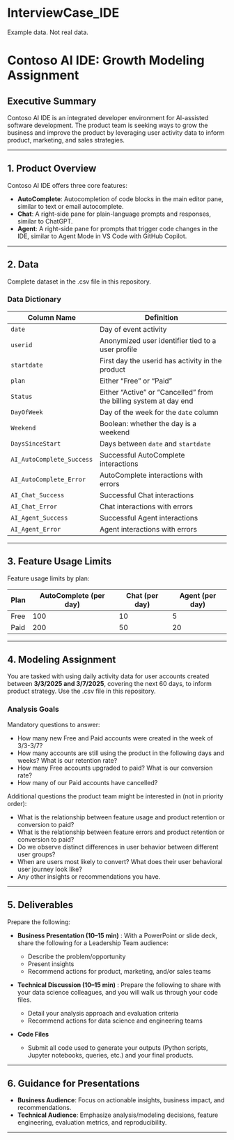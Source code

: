 # InterviewCase_IDE
Example data. Not real data.

# Contoso AI IDE: Growth Modeling Assignment

## Executive Summary

Contoso AI IDE is an integrated developer environment for AI-assisted software development. The product team is seeking ways to grow the business and improve the product by leveraging user activity data to inform product, marketing, and sales strategies.

---

## 1. Product Overview

Contoso AI IDE offers three core features:

- **AutoComplete**: Autocompletion of code blocks in the main editor pane, similar to text or email autocomplete.
- **Chat**: A right-side pane for plain-language prompts and responses, similar to ChatGPT.
- **Agent**: A right-side pane for prompts that trigger code changes in the IDE, similar to Agent Mode in VS Code with GitHub Copilot.

---

## 2. Data

Complete dataset in the .csv file in this repository. 

### Data Dictionary

| Column Name                | Definition                                                        |
|----------------------------|-------------------------------------------------------------------|
| `date`                     | Day of event activity                                             |
| `userid`                   | Anonymized user identifier tied to a user profile                 |
| `startdate`                | First day the userid has activity in the product                  |
| `plan`                     | Either “Free” or “Paid”                                           |
| `Status`                   | Either “Active” or “Cancelled” from the billing system at day end |
| `DayOfWeek`                | Day of the week for the `date` column                             |
| `Weekend`                  | Boolean: whether the day is a weekend                             |
| `DaysSinceStart`           | Days between `date` and `startdate`                               |
| `AI_AutoComplete_Success`  | Successful AutoComplete interactions                              |
| `AI_AutoComplete_Error`    | AutoComplete interactions with errors                             |
| `AI_Chat_Success`          | Successful Chat interactions                                      |
| `AI_Chat_Error`            | Chat interactions with errors                                     |
| `AI_Agent_Success`         | Successful Agent interactions                                     |
| `AI_Agent_Error`           | Agent interactions with errors                                    |

---

## 3. Feature Usage Limits

Feature usage limits by plan:

| Plan   | AutoComplete (per day) | Chat (per day) | Agent (per day) |
|--------|------------------------|----------------|-----------------|
| Free   | 100                    | 10             | 5               |
| Paid   | 200                    | 50             | 20              |

---

## 4. Modeling Assignment

You are tasked with using daily activity data for user accounts created between **3/3/2025 and 3/7/2025**, covering the next 60 days, to inform product strategy. Use the .csv file in this repository.

### Analysis Goals
Mandatory questions to answer: 
- How many new Free and Paid accounts were created in the week of 3/3-3/7?
- How many accounts are still using the product in the following days and weeks? What is our retention rate?
- How many Free accounts upgraded to paid? What is our conversion rate?
- How many of our Paid accounts have cancelled?

Additional questions the product team might be interested in (not in priority order):
- What is the relationship between feature usage and product retention or conversion to paid?
- What is the relationship between feature errors and product retention or conversion to paid?
- Do we observe distinct differences in user behavior between different user groups?
- When are users most likely to convert? What does their user behavioral user journey look like?
- Any other insights or recommendations you have.

---

## 5. Deliverables

Prepare the following:

- **Business Presentation (10–15 min)** : With a PowerPoint or slide deck, share the following for a Leadership Team audience: 
  - Describe the problem/opportunity
  - Present insights
  - Recommend actions for product, marketing, and/or sales teams

- **Technical Discussion (10–15 min)** : Prepare the following to share with your data science colleagues, and you will walk us through your code files.
  - Detail your analysis approach and evaluation criteria
  - Recommend actions for data science and engineering teams

- **Code Files**
  - Submit all code used to generate your outputs (Python scripts, Jupyter notebooks, queries, etc.) and your final products.

---

## 6. Guidance for Presentations

- **Business Audience**: Focus on actionable insights, business impact, and recommendations.
- **Technical Audience**: Emphasize analysis/modeling decisions, feature engineering, evaluation metrics, and reproducibility.

---
